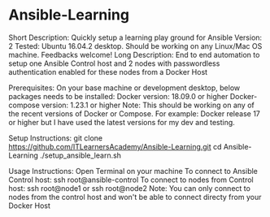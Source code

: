 # Ansible-Learning
Short Description: Quickly setup a learning play ground for Ansible
Version: 2
Tested: Ubuntu 16.04.2 desktop. Should be working on any Linux/Mac OS machine. Feedbacks welcome!
Long Description: End to end automation to setup one Ansible Control host and 2 nodes with passwordless authentication enabled for these nodes from a Docker Host

Prerequisites:
On your base machine or development desktop, below packages needs to be installed:
Docker version: 18.09.0 or higher
Docker-compose version: 1.23.1 or higher
Note: This should be working on any of the recent versions of Docker or Compose. For example: Docker release 17 or higher but I have used the latest versions for my dev and testing.

Setup Instructions:
git clone https://github.com/ITLearnersAcademy/Ansible-Learning.git
cd Ansible-Learning
./setup_ansible_learn.sh 

Usage Instructions:
Open Terminal on your machine
To connect to Ansible Control host: ssh root@ansible-control
To connect to nodes from Control host: ssh root@node1 or ssh root@node2
Note: You can only connect to nodes from the control host and won't be able to connect directy from your Docker Host
